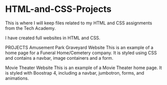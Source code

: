 # HTML-and-CSS-Projects
This is where I will keep files related to my HTML and CSS assignments from the Tech Academy.

I have created full websites in HTML and CSS.

PROJECTS
Amusement Park Graveyard Website
  This is an example of a home page for a Funeral Home/Cemetery company. It is styled using CSS and contains a navbar, image containers and a form.
  
Movie Theater Website
  This is an example of a Movie Theater home page. It is styled with Boostrap 4, including a navbar, jumbotron, forms, and animations.
